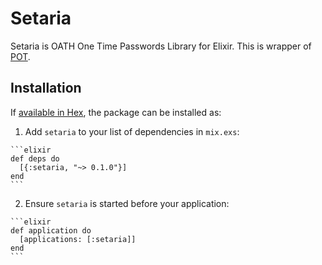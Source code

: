# Setaria

Setaria is OATH One Time Passwords Library for Elixir.
This is wrapper of [POT](https://hex.pm/packages/pot).

## Installation

If [available in Hex](https://hex.pm/docs/publish), the package can be installed as:

  1. Add `setaria` to your list of dependencies in `mix.exs`:

    ```elixir
    def deps do
      [{:setaria, "~> 0.1.0"}]
    end
    ```

  2. Ensure `setaria` is started before your application:

    ```elixir
    def application do
      [applications: [:setaria]]
    end
    ```

